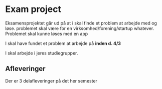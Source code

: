 # Exam project

Eksamensprojektet går ud på at i skal finde et problem at arbejde med og løse. problemet skal være for en virksomhed/forening/startup whatever. Problemet skal kunne løses med en app

I skal have fundet et problem at arbejde på **inden d. 4/3**



I skal arbejde i jeres studiegrupper. 



## Afleveringer

Der er 3 delafleveringer på det her semester







